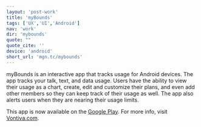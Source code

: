 ```yaml
---
layout: 'post-work'
title: 'myBounds'
tags: ['UX','UI','Android']
nav: 'work'
dir: 'mybounds'
quote: ""
quote_cite: ''
device: 'android'
short_url: 'mgn.tc/mybounds'
---
```

myBounds is an interactive app that tracks usage for Android devices. The app tracks your talk, text, and data usage. Users have the ability to view their usage as a chart, create, edit and customize their plans, and even add other members so they can keep track of their usage as well. The app also alerts users when they are nearing their usage limits.

This app is now available on the [Google Play](https://play.google.com/store/apps/details?id=com.vontiva.mybounds). For more info, visit [Vontiva.com](http://vontiva.com).